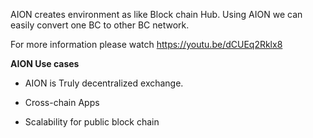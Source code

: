 AION creates environment as like Block chain Hub. Using AION we can
 easily convert one BC to other BC network.
 
 For more information please watch https://youtu.be/dCUEq2Rklx8 
 
 
 **AION Use cases**
 
 * AION is Truly decentralized exchange.
 
 * Cross-chain Apps
 
 * Scalability for public block chain
 